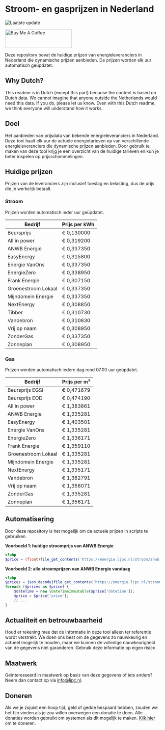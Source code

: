 # Stroom- en gasprijzen in Nederland

![Laatste update](https://img.shields.io/badge/laatste%20update-2024--11--22%2017%3A01%20CET-brightgreen)

<a href="https://www.buymeacoffee.com/Lars-" target="_blank"><img src="https://cdn.buymeacoffee.com/buttons/v2/default-orange.png" alt="Buy Me A Coffee" height="60" style="height: 60px !important;width: 217px !important;" ></a>

Deze repository bevat de huidige prijzen van energieleveranciers in Nederland die dynamische prijzen aanbieden. De prijzen worden elk uur automatisch geüpdatet.

## Why Dutch?

This readme is in Dutch (except this part) because the content is based on Dutch data. We cannot imagine that anyone outside the Netherlands would need this data. If you do, please let us know. Even with this Dutch readme, we think
everyone will understand how it works.

## Doel

Het aanbieden van prijsdata van bekende energieleveranciers in Nederland. Deze tool haalt elk uur de actuele energietarieven op van verschillende energieleveranciers die dynamische prijzen aanbieden. Door gebruik te maken van deze tool
krijg je een overzicht van de huidige tarieven en kun je beter inspelen op prijsschommelingen.

## Huidige prijzen

Prijzen van de leveranciers zijn inclusief toeslag en belasting, dus de prijs die je werkelijk betaalt.

### Stroom

Prijzen worden automatisch ieder uur geüpdatet.

 Bedrijf | Prijs per kWh 
---------|---------------
Beursprijs | € 0,130000
All in power | € 0,319200
ANWB Energie | € 0,337350
EasyEnergy | € 0,315800
Energie VanOns | € 0,337350
EnergieZero | € 0,338950
Frank Energie | € 0,307150
Groenestroom Lokaal | € 0,337350
Mijndomein Energie | € 0,337350
NextEnergy | € 0,308850
Tibber | € 0,310730
Vandebron | € 0,310830
Vrij op naam | € 0,308950
ZonderGas | € 0,337350
Zonneplan | € 0,308950


### Gas

Prijzen worden automatisch iedere dag rond 07.00 uur geüpdatet.

 Bedrijf | Prijs per m³ 
---------|--------------
Beursprijs EGSI | € 0,471679
Beursprijs EOD | € 0,474190
All in power | € 1,383861
ANWB Energie | € 1,335281
EasyEnergy | € 1,403501
Energie VanOns | € 1,335281
EnergieZero | € 1,336171
Frank Energie | € 1,359110
Groenestroom Lokaal | € 1,335281
Mijndomein Energie | € 1,335281
NextEnergy | € 1,335171
Vandebron | € 1,382791
Vrij op naam | € 1,356071
ZonderGas | € 1,335281
Zonneplan | € 1,356171


## Automatisering

Door deze repository is het mogelijk om de actuele prijzen in scripts te gebruiken.

**Voorbeeld 1: huidige stroomprijs van ANWB Energie**

```php
<?php
$price = (float)file_get_contents('https://energie.ljpc.nl/stroom/anwb-energie-nu.txt');

```

**Voorbeeld 2: alle stroomprijzen van ANWB Energie vandaag**

```php
<?php
$prices = json_decode(file_get_contents('https://energie.ljpc.nl/stroom/all-in-power-vandaag.json'),true);
foreach ($prices as $price) {
    $dateTime = new \DateTimeImmutable($price['datetime']);
    $price = $price['price'];
    // ...
}
```

## Actualiteit en betrouwbaarheid

Houd er rekening mee dat de informatie in deze tool alleen ter referentie wordt verstrekt. We doen ons best om de gegevens zo nauwkeurig en actueel mogelijk te houden, maar we kunnen de volledige nauwkeurigheid van de gegevens niet
garanderen. Gebruik deze informatie op eigen risico.

## Maatwerk

Geïnteresseerd in maatwerk op basis van deze gegevens of iets anders? Neem dan contact op
via [info@ljpc.nl](mailto:info@ljpc.nl?subject=Energie%20prijzen).

## Doneren

Als we je zojuist een hoop tijd, geld of gedoe bespaard hebben, zouden we het fijn vinden als je zou willen overwegen een
donatie te doen. Alle donaties worden gebruikt om systemen als dit mogelijk te
maken. [Klik hier](https://www.buymeacoffee.com/Lars-) om te doneren.
